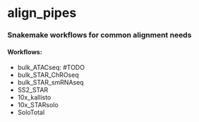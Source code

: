 # align_pipes
### Snakemake workflows for common alignment needs

#### Workflows:
- bulk_ATACseq: #TODO
- bulk_STAR_ChROseq
- bulk_STAR_smRNAseq
- SS2_STAR
- 10x_kallisto
- 10x_STARsolo
- SoloTotal

